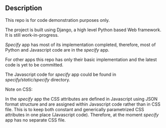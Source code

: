 ## Description

This repo is for code demonstration purposes only.

The project is built using Django, a high level Python based Web framework. It is still work-in-progress.

*Specify* app has most of its implementation completed, therefore, most of Python and Javascript code are in the *specify* app.

For other apps this repo has only their basic implementation and the latest code is yet to be committed.

The Javascript code for *specify* app could be found in *specify/static/specify* directory.

Note on CSS:

In the *specify* app the CSS attributes are defined in Javascript using JSON format structure and are assigned within Javascript code rather than in CSS file. This is to keep both constant and generically parametrized CSS attributes in one place (Javascript code). Therefore, at the moment *specify* app has no separate CSS file.








